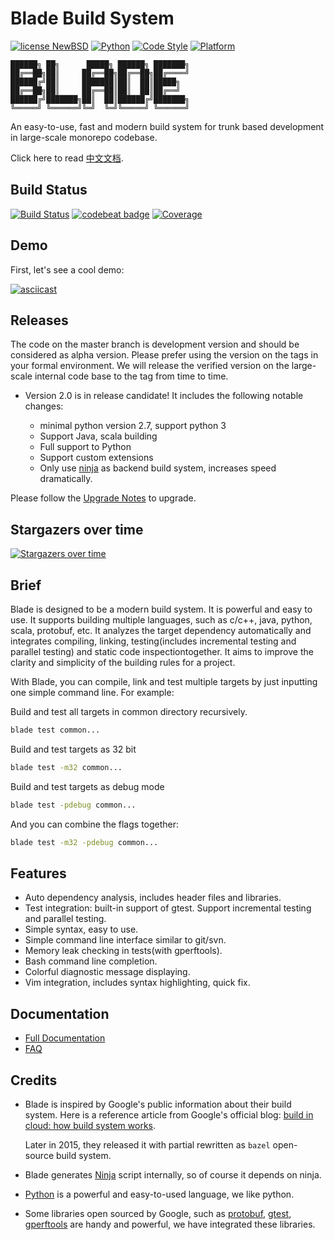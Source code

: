 # Blade Build System

[![license NewBSD](https://img.shields.io/badge/License-NewBSD-yellow.svg)](COPYING)
[![Python](https://img.shields.io/badge/language-python2,3-blue.svg)](https://www.python.org/)
[![Code Style](https://img.shields.io/badge/code%20style-google-blue.svg)](https://google.github.io/styleguide/pyguide.html)
[![Platform](https://img.shields.io/badge/platform-linux%20%7C%20macos-lightgrey.svg)](doc/en/prerequisites.md)

```
██████╗ ██╗      █████╗ ██████╗ ███████╗
██╔══██╗██║     ██╔══██╗██╔══██╗██╔════╝
██████╔╝██║     ███████║██║  ██║█████╗
██╔══██╗██║     ██╔══██║██║  ██║██╔══╝
██████╔╝███████╗██║  ██║██████╔╝███████╗
╚═════╝ ╚══════╝╚═╝  ╚═╝╚═════╝ ╚══════╝
```

An easy-to-use, fast and modern build system for trunk based development in large-scale monorepo codebase.

Click here to read [中文文档](README-zh.md).

## Build Status

[![Build Status](https://travis-ci.org/chen3feng/blade-build.svg?branch=master)](https://travis-ci.org/chen3feng/blade-build)
[![codebeat badge](https://codebeat.co/badges/e0d861b7-47cc-4023-9784-7d54246a3576)](https://codebeat.co/projects/github-com-chen3feng-blade-build-master)
[![Coverage](https://coveralls.io/repos/chen3feng/blade-build/badge.svg?branch=master)](https://coveralls.io/github/chen3feng/blade-build)

## Demo

First, let's see a cool demo:

[![asciicast](https://asciinema.org/a/o9uQ2uia4OVqghXUid7XSNjv1.svg)](https://asciinema.org/a/o9uQ2uia4OVqghXUid7XSNjv1)

## Releases

The code on the master branch is development version and should be considered as alpha version. 
Please prefer using the version on the tags in your formal environment.
We will release the verified version on the large-scale internal code base to the tag from time to time.

* Version 2.0 is in release candidate! It includes the following notable changes:

  * minimal python version 2.7, support python 3
  * Support Java, scala building
  * Full support to Python
  * Support custom extensions
  * Only use [ninja](doc/en/config.md#global_config) as backend build system, increases speed dramatically.

Please follow the [Upgrade Notes](doc/en/upgrade-to-v2.md) to upgrade.

## Stargazers over time

[![Stargazers over time](https://starchart.cc/chen3feng/blade-build.svg)](https://starchart.cc/chen3feng/blade-build)
      
## Brief

Blade is designed to be a modern build system. It is powerful and easy to use. It supports building
multiple languages, such as c/c++, java, python, scala, protobuf, etc. It analyzes the
target dependency automatically and integrates compiling, linking, testing(includes incremental
testing and parallel testing) and static code inspectiontogether.
It aims to improve the clarity and simplicity of the building rules for a project.

With Blade, you can compile, link and test multiple targets by just inputting one simple command line.
For example:

Build and test all targets in common directory recursively.

```bash
blade test common...
```

Build and test targets as 32 bit

```bash
blade test -m32 common...
```

Build and test targets as debug mode

``` bash
blade test -pdebug common...
```

And you can combine the flags together:

``` bash
blade test -m32 -pdebug common...
```

## Features

* Auto dependency analysis, includes header files and libraries.
* Test integration: built-in support of gtest. Support incremental testing and parallel testing.
* Simple syntax, easy to use.
* Simple command line interface similar to git/svn.
* Memory leak checking in tests(with gperftools).
* Bash command line completion.
* Colorful diagnostic message displaying.
* Vim integration, includes syntax highlighting, quick fix.

## Documentation

* [Full Documentation](doc/en/README.md)
* [FAQ](doc/en/FAQ.md)

## Credits

* Blade is inspired by Google's public information about their build system. Here is a reference article from Google's official blog:
  [build in cloud: how build system works](http://google-engtools.blogspot.hk/2011/08/build-in-cloud-how-build-system-works.html).

  Later in 2015, they released it with partial rewritten as `bazel` open-source build system.

* Blade generates [Ninja](https://ninja-build.org/) script internally, so of course it depends on ninja.
* [Python](http://www.python.org) is a powerful and easy-to-used language, we like python.
* Some libraries open sourced by Google, such as [protobuf](http://code.google.com/p/protobuf/),
  [gtest](http://code.google.com/p/googletest/),
  [gperftools](http://code.google.com/p/gperftools/) are handy and powerful, we have integrated these libraries.
